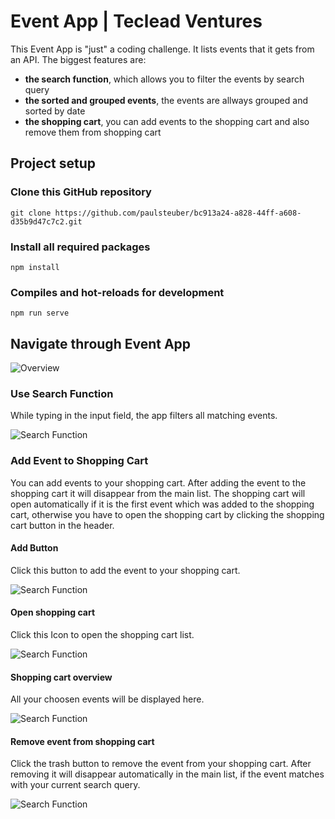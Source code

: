 # Event App | Teclead Ventures

This Event App is "just" a coding challenge. It lists events that it gets from an API. The biggest features are:
* __the search function__, which allows you to filter the events by search query
* __the sorted and grouped events__, the events are allways grouped and sorted by date
* __the shopping cart__, you can add events to the shopping cart and also remove them from shopping cart

## Project setup

### Clone this GitHub repository
```
git clone https://github.com/paulsteuber/bc913a24-a828-44ff-a608-d35b9d47c7c2.git
````
### Install all required packages
```
npm install
```
### Compiles and hot-reloads for development
```
npm run serve
```

## Navigate through Event App
![Overview](src/assets/teclead_coding1.png?raw=true)

### Use Search Function
While typing in the input field, the app filters all matching events. 

![Search Function](src/assets/teclead_coding2.png?raw=true)

### Add Event to Shopping Cart
You can add events to your shopping cart. After adding the event to the shopping cart it will disappear from the main list. The shopping cart will open automatically if it is the first event which was added to the shopping cart, otherwise you have to open the shopping cart by clicking the shopping cart button in the header.

#### Add Button
Click this button to add the event to your shopping cart.

![Search Function](src/assets/teclead_coding3.png?raw=true)

#### Open shopping cart
Click this Icon to open the shopping cart list.

![Search Function](src/assets/teclead_coding5.png?raw=true)

#### Shopping cart overview
All your choosen events will be displayed here. 

![Search Function](src/assets/teclead_coding6.png?raw=true)

#### Remove event from shopping cart
Click the trash button to remove the event from your shopping cart. After removing it will disappear automatically in the main list, if the event matches with your current search query.

![Search Function](src/assets/teclead_coding7.png?raw=true)
